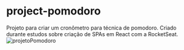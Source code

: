 # project-pomodoro
Projeto para criar um cronômetro para técnica de pomodoro. Criado durante estudos sobre criação de SPAs em React com a RocketSeat.
![projetoPomodoro](https://user-images.githubusercontent.com/100320271/202875639-0b068266-d630-4685-9ebe-7b9b55bb89a6.png)
